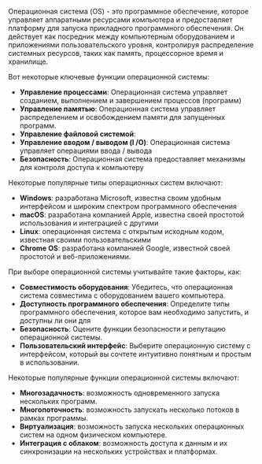 Операционная система (OS) - это программное обеспечение, которое управляет аппаратными ресурсами компьютера и предоставляет платформу для запуска прикладного программного обеспечения. Он действует как посредник между компьютерным оборудованием и приложениями пользовательского уровня, контролируя распределение системных ресурсов, таких как память, процессорное время и хранилище.

Вот некоторые ключевые функции операционной системы:

- **Управление процессами**: Операционная система управляет созданием, выполнением и завершением процессов (программ)
- **Управление памятью**: Операционная система управляет распределением и освобождением памяти для запущенных программ.
- **Управление файловой системой**:
- **Управление вводом / выводом (I /O)**: Операционная система управляет операциями ввода / вывода
- **Безопасность**: Операционная система предоставляет механизмы для контроля доступа к компьютеру

Некоторые популярные типы операционных систем включают:

- **Windows**: разработана Microsoft, известна своим удобным интерфейсом и широким спектром программного обеспечения
- **macOS**: разработана компанией Apple, известна своей простотой использования и интеграцией с другими
- **Linux**: операционная система с открытым исходным кодом, известная своими пользовательскими
- **Chrome OS**: разработана компанией Google, известной своей простотой и веб-приложениями.

При выборе операционной системы учитывайте такие факторы, как:

- **Совместимость оборудования**: Убедитесь, что операционная система совместима с оборудованием вашего компьютера.
- **Доступность программного обеспечения**: Определите типы программного обеспечения, которое вам необходимо запустить, и доступны ли они для
- **Безопасность**: Оцените функции безопасности и репутацию операционной системы.
- **Пользовательский интерфейс**: Выберите операционную систему с интерфейсом, который вы сочтете интуитивно понятным и простым в использовании.

Некоторые популярные функции операционной системы включают:

- **Многозадачность**: возможность одновременного запуска нескольких программ.
- **Многопоточность**: возможность запускать несколько потоков в рамках программы.
- **Виртуализация**: возможность запуска нескольких операционных систем на одном физическом компьютере.
- **Интеграция с облаком**: возможность доступа к данным и их синхронизации на нескольких устройствах и платформах.